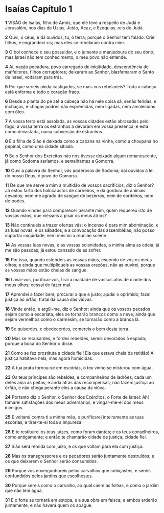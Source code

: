 # Isaías Capítulo 1

**1** 	VISÃO de Isaías, filho de Amós, que ele teve a respeito de Judá e Jerusalém, nos dias de Uzias, Jotão, Acaz, e Ezequias, reis de Judá.

**2** 	Ouvi, ó céus, e dá ouvidos, tu, ó terra; porque o Senhor tem falado: Criei filhos, e engrandeci-os; mas eles se rebelaram contra mim.

**3** 	O boi conhece o seu possuidor, e o jumento a manjedoura do seu dono; mas Israel não tem conhecimento, o meu povo não entende.

**4** 	Ai, nação pecadora, povo carregado de iniqüidade, descendência de malfeitores, filhos corruptores; deixaram ao Senhor, blasfemaram o Santo de Israel, voltaram para trás.

**5** 	Por que seríeis ainda castigados, se mais vos rebelaríeis? Toda a cabeça está enferma e todo o coração fraco.

**6** 	Desde a planta do pé até a cabeça não há nele coisa sã, senão feridas, e inchaços, e chagas podres não espremidas, nem ligadas, nem amolecidas com óleo.

**7** 	A vossa terra está assolada, as vossas cidades estão abrasadas pelo fogo; a vossa terra os estranhos a devoram em vossa presença; e está como devastada, numa subversão de estranhos.

**8** 	E a filha de Sião é deixada como a cabana na vinha, como a choupana no pepinal, como uma cidade sitiada.

**9** 	Se o Senhor dos Exércitos não nos tivesse deixado algum remanescente, já como Sodoma seríamos, e semelhantes a Gomorra.

**10** 	Ouvi a palavra do Senhor, vós poderosos de Sodoma; dai ouvidos à lei do nosso Deus, ó povo de Gomorra.

**11** 	De que me serve a mim a multidão de vossos sacrifícios, diz o Senhor? Já estou farto dos holocaustos de carneiros, e da gordura de animais cevados; nem me agrado de sangue de bezerros, nem de cordeiros, nem de bodes.

**12** 	Quando vindes para comparecer perante mim, quem requereu isto de vossas mãos, que viésseis a pisar os meus átrios?

**13** 	Não continueis a trazer ofertas vãs; o incenso é para mim abominação, e as luas novas, e os sábados, e a convocação das assembléias; não posso suportar iniqüidade, nem mesmo a reunião solene.

**14** 	As vossas luas novas, e as vossas solenidades, a minha alma as odeia; já me são pesadas; já estou cansado de as sofrer.

**15** 	Por isso, quando estendeis as vossas mãos, escondo de vós os meus olhos; e ainda que multipliqueis as vossas orações, não as ouvirei, porque as vossas mãos estão cheias de sangue.

**16** 	Lavai-vos, purificai-vos, tirai a maldade de vossos atos de diante dos meus olhos; cessai de fazer mal.

**17** 	Aprendei a fazer bem; procurai o que é justo; ajudai o oprimido; fazei justiça ao órfão; tratai da causa das viúvas.

**18** 	Vinde então, e argüi-me, diz o Senhor: ainda que os vossos pecados sejam como a escarlata, eles se tornarão brancos como a neve; ainda que sejam vermelhos como o carmesim, se tornarão como a branca lã.

**19** 	Se quiserdes, e obedecerdes, comereis o bem desta terra.

**20** 	Mas se recusardes, e fordes rebeldes, sereis devorados à espada; porque a boca do Senhor o disse.

**21** 	Como se fez prostituta a cidade fiel! Ela que estava cheia de retidão! A justiça habitava nela, mas agora homicidas.

**22** 	A tua prata tornou-se em escórias, o teu vinho se misturou com água.

**23** 	Os teus príncipes são rebeldes, e companheiros de ladrões; cada um deles ama as peitas, e anda atrás das recompensas; não fazem justiça ao órfão, e não chega perante eles a causa da viúva.

**24** 	Portanto diz o Senhor, o Senhor dos Exércitos, o Forte de Israel: Ah! tomarei satisfações dos meus adversários, e vingar-me-ei dos meus inimigos.

**25** 	E voltarei contra ti a minha mão, e purificarei inteiramente as tuas escórias; e tirar-te-ei toda a impureza.

**26** 	E te restituirei os teus juízes, como foram dantes; e os teus conselheiros, como antigamente; e então te chamarão cidade de justiça, cidade fiel.

**27** 	Sião será remida com juízo, e os que voltam para ela com justiça.

**28** 	Mas os transgressores e os pecadores serão juntamente destruídos; e os que deixarem o Senhor serão consumidos.

**29** 	Porque vos envergonhareis pelos carvalhos que cobiçastes, e sereis confundidos pelos jardins que escolhestes.

**30** 	Porque sereis como o carvalho, ao qual caem as folhas, e como o jardim que não tem água.

**31** 	E o forte se tornará em estopa, e a sua obra em faísca; e ambos arderão juntamente, e não haverá quem os apague.

